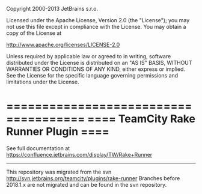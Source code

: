 Copyright 2000-2013 JetBrains s.r.o.

Licensed under the Apache License, Version 2.0 (the "License");
you may not use this file except in compliance with the License.
You may obtain a copy of the License at

http://www.apache.org/licenses/LICENSE-2.0

Unless required by applicable law or agreed to in writing, software
distributed under the License is distributed on an "AS IS" BASIS,
WITHOUT WARRANTIES OR CONDITIONS OF ANY KIND, either express or implied.
See the License for the specific language governing permissions and
limitations under the License.

=====================================
==== TeamCity Rake Runner Plugin ====
=====================================
  
See full documentation at https://confluence.jetbrains.com/display/TW/Rake+Runner

---
This repository was migrated from the svn http://svn.jetbrains.org/teamcity/plugins/rake-runner
Branches before 2018.1.x are not migrated and can be found in the svn repository.